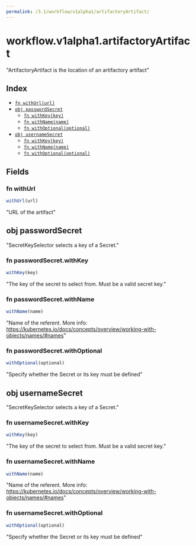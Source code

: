 ```yaml
---
permalink: /3.1/workflow/v1alpha1/artifactoryArtifact/
---
```


# workflow.v1alpha1.artifactoryArtifact

"ArtifactoryArtifact is the location of an artifactory artifact"

## Index

* [`fn withUrl(url)`](#fn-withurl)
* [`obj passwordSecret`](#obj-passwordsecret)
  * [`fn withKey(key)`](#fn-passwordsecretwithkey)
  * [`fn withName(name)`](#fn-passwordsecretwithname)
  * [`fn withOptional(optional)`](#fn-passwordsecretwithoptional)
* [`obj usernameSecret`](#obj-usernamesecret)
  * [`fn withKey(key)`](#fn-usernamesecretwithkey)
  * [`fn withName(name)`](#fn-usernamesecretwithname)
  * [`fn withOptional(optional)`](#fn-usernamesecretwithoptional)

## Fields

### fn withUrl

```ts
withUrl(url)
```

"URL of the artifact"

## obj passwordSecret

"SecretKeySelector selects a key of a Secret."

### fn passwordSecret.withKey

```ts
withKey(key)
```

"The key of the secret to select from.  Must be a valid secret key."

### fn passwordSecret.withName

```ts
withName(name)
```

"Name of the referent. More info: https://kubernetes.io/docs/concepts/overview/working-with-objects/names/#names"

### fn passwordSecret.withOptional

```ts
withOptional(optional)
```

"Specify whether the Secret or its key must be defined"

## obj usernameSecret

"SecretKeySelector selects a key of a Secret."

### fn usernameSecret.withKey

```ts
withKey(key)
```

"The key of the secret to select from.  Must be a valid secret key."

### fn usernameSecret.withName

```ts
withName(name)
```

"Name of the referent. More info: https://kubernetes.io/docs/concepts/overview/working-with-objects/names/#names"

### fn usernameSecret.withOptional

```ts
withOptional(optional)
```

"Specify whether the Secret or its key must be defined"